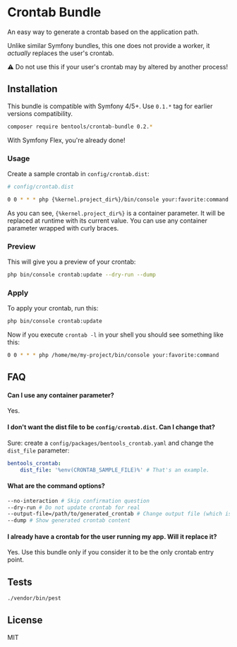 # Crontab Bundle

An easy way to generate a crontab based on the application path.

Unlike similar Symfony bundles, this one does not provide a worker, it _actually_ replaces the user's crontab.

⚠️ Do not use this if your user's crontab may by altered by another process!

## Installation

This bundle is compatible with Symfony 4/5+. Use `0.1.*` tag for earlier versions compatibility.

```bash
composer require bentools/crontab-bundle 0.2.*
```

With Symfony Flex, you're already done! 

### Usage

Create a sample crontab in `config/crontab.dist`:

```bash
# config/crontab.dist

0 0 * * * php {%kernel.project_dir%}/bin/console your:favorite:command
```

As you can see, `{%kernel.project_dir%}` is a container parameter. 
It will be replaced at runtime with its current value. You can use any container parameter wrapped with curly braces.

### Preview

This will give you a preview of your crontab:

```bash
php bin/console crontab:update --dry-run --dump
```

### Apply

To apply your crontab, run this:

```bash
php bin/console crontab:update
```

Now if you execute `crontab -l` in your shell you should see something like this:
```bash
0 0 * * * php /home/me/my-project/bin/console your:favorite:command
```

## FAQ

#### Can I use any container parameter?

Yes.

#### I don't want the dist file to be `config/crontab.dist`. Can I change that?

Sure: create a `config/packages/bentools_crontab.yaml` and change the `dist_file` parameter:

```yaml
bentools_crontab:
    dist_file: '%env(CRONTAB_SAMPLE_FILE)%' # That's an example.
```

#### What are the command options?
```bash
--no-interaction # Skip confirmation question
--dry-run # Do not update crontab for real
--output-file=/path/to/generated_crontab # Change output file (which is a tmp file by default)
--dump # Show generated crontab content
```

#### I already have a crontab for the user running my app. Will it replace it?

Yes. Use this bundle only if you consider it to be the only crontab entry point.

## Tests

```bash
./vendor/bin/pest
```

## License

MIT
